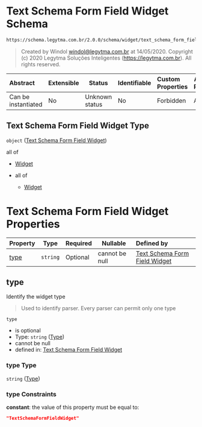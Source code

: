 # Text Schema Form Field Widget Schema

```txt
https://schema.legytma.com.br/2.0.0/schema/widget/text_schema_form_field_widget.schema.json
```




> Created by Windol [windol@legytma.com.br](mailto:windol@legytma.com.br) at 14/05/2020.
> Copyright (c) 2020 Legytma Soluções Inteligentes (<https://legytma.com.br>). All rights reserved.
>

| Abstract            | Extensible | Status         | Identifiable | Custom Properties | Additional Properties | Access Restrictions | Defined In                                                                                                                     |
| :------------------ | ---------- | -------------- | ------------ | :---------------- | --------------------- | ------------------- | ------------------------------------------------------------------------------------------------------------------------------ |
| Can be instantiated | No         | Unknown status | No           | Forbidden         | Allowed               | none                | [text_schema_form_field_widget.schema.json](../schema/widget/text_schema_form_field_widget.schema.json) |

## Text Schema Form Field Widget Type

`object` ([Text Schema Form Field Widget](text_schema_form_field_widget.md))

all of

-   [Widget](input_decoration-properties-widget-5.md)
-   all of

    -   [Widget](input_decoration-properties-widget-5.md)

# Text Schema Form Field Widget Properties

| Property      | Type     | Required | Nullable       | Defined by                                                                                                                                                                      |
| :------------ | -------- | -------- | -------------- | :------------------------------------------------------------------------------------------------------------------------------------------------------------------------------ |
| [type](#type) | `string` | Optional | cannot be null | [Text Schema Form Field Widget](widget-definitions-type.md) |

## type

Identify the widget type


> Used to identify parser. Every parser can permit only one type
>

`type`

-   is optional
-   Type: `string` ([Type](widget-definitions-type.md))
-   cannot be null
-   defined in: [Text Schema Form Field Widget](widget-definitions-type.md)

### type Type

`string` ([Type](widget-definitions-type.md))

### type Constraints

**constant**: the value of this property must be equal to:

```json
"TextSchemaFormFieldWidget"
```
